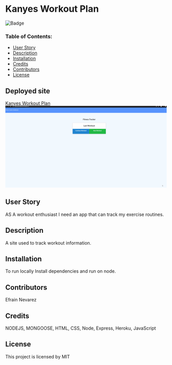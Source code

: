 # Kanyes Workout Plan
 
![Badge](https://img.shields.io/static/v1?label=License&message=MIT&color=9cf)
 
### Table of Contents:
* [User Story](##-User-Story)
* [Description](##-Description)
* [Installation](##-Installation)
* [Credits](##-Credits)
* [Contributors](##-Contributors)
* [License](##-License)
 
## Deployed site
[Kanyes Workout Plan](https://kanyesworkoutplan.herokuapp.com/)
![fitnessTracker](fitnessTracker.gif)
 
## User Story
AS A workout enthusiast I need an app that can track my exercise routines.
 
## Description
A site used to track workout information. 
 
## Installation
To run locally Install dependencies and run on node.
 
## Contributors
Efrain Nevarez
 
## Credits
NODEJS, MONGOOSE, HTML, CSS, Node, Express, Heroku, JavaScript
 
## License
This project is licensed by MIT